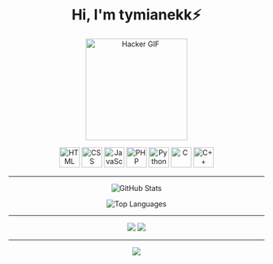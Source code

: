 <h1 align="center">Hi, I'm tymianekk⚡</h1>

<p align="center">
  <img src="https://media.giphy.com/media/du3J3cXyzhj75IOgvA/giphy.gif" width="200" alt="Hacker GIF">
</p>

<p align="center">
  <!-- Logos of programming languages -->
  <img src="https://cdn.jsdelivr.net/gh/devicons/devicon/icons/html5/html5-original.svg" width="40" height="40" alt="HTML" />
  <img src="https://cdn.jsdelivr.net/gh/devicons/devicon/icons/css3/css3-original.svg" width="40" height="40" alt="CSS" />
  <img src="https://cdn.jsdelivr.net/gh/devicons/devicon/icons/javascript/javascript-original.svg" width="40" height="40" alt="JavaScript" />
  <img src="https://cdn.jsdelivr.net/gh/devicons/devicon/icons/php/php-original.svg" width="40" height="40" alt="PHP" />
  <img src="https://cdn.jsdelivr.net/gh/devicons/devicon/icons/python/python-original.svg" width="40" height="40" alt="Python" />
  <img src="https://cdn.jsdelivr.net/gh/devicons/devicon/icons/c/c-original.svg" width="40" height="40" alt="C" />
  <img src="https://cdn.jsdelivr.net/gh/devicons/devicon/icons/cplusplus/cplusplus-original.svg" width="40" height="40" alt="C++" />
</p>

---

<p align="center">
  <img src="https://github-readme-stats.vercel.app/api?username=tymianekk&show_icons=true&theme=radical" alt="GitHub Stats" />
</p>

<p align="center">
  <img src="https://github-readme-stats.vercel.app/api/top-langs/?username=tymianekk&layout=compact&theme=radical" alt="Top Languages" />
</p>

---

<p align="center">
  <a href="mailto:tymianekk.1@gmail.com"><img src="https://img.shields.io/badge/email-%F0%9F%93%A7-lightgrey?style=for-the-badge"></a>
  <a href="https://discordapp.com/users/1085437666692182047"><img src="https://img.shields.io/badge/discord-@tymianekk_-blueviolet?style=for-the-badge&logo=discord" target="_blank"></a>
</p>

---

<p align="center">
  <img src="https://readme-typing-svg.herokuapp.com?font=Fira+Code&size=22&pause=1000&color=F70000&center=true&vCenter=true&width=435&lines=I+code+shit+that+works;Deal+with+it.">
</p>
